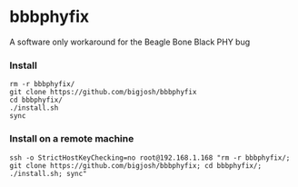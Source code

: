 # bbbphyfix
A software only workaround for the Beagle Bone Black PHY bug 

### Install

    rm -r bbbphyfix/
    git clone https://github.com/bigjosh/bbbphyfix
    cd bbbphyfix/
    ./install.sh
    sync
    
### Install on a remote machine

    ssh -o StrictHostKeyChecking=no root@192.168.1.168 "rm -r bbbphyfix/; git clone https://github.com/bigjosh/bbbphyfix; cd bbbphyfix/; ./install.sh; sync"
